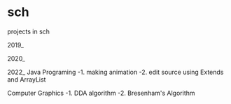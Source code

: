# sch
projects in sch

2019_

2020_

2022_
  Java Programing
    -1. making animation
    -2. edit source using Extends and ArrayList
    
   Computer Graphics
    -1. DDA algorithm
    -2. Bresenham's Algorithm
